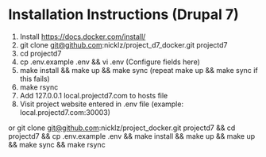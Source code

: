 # Installation Instructions (Drupal 7)

1. Install https://docs.docker.com/install/
2. git clone git@github.com:nicklz/project_d7_docker.git projectd7
3. cd projectd7
4. cp .env.example .env && vi .env (Configure fields here)
5. make install && make up && make sync (repeat make up && make sync if this fails)
6. make rsync
7. Add 127.0.0.1 local.projectd7.com to hosts file
8. Visit project website entered in .env file (example: local.projectd7.com:30003)

or git clone git@github.com:nicklz/project_docker.git projectd7 && cd projectd7 && cp .env.example .env && make install && make up && make up && make sync && make rsync


